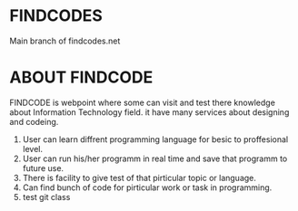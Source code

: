 # FINDCODES
Main branch of findcodes.net

# ABOUT FINDCODE

<p>FINDCODE is webpoint where some can visit and test there knowledge about Information Technology field. it have many services about designing and codeing.</p>

1. User can learn diffrent programming language for besic to proffesional level.
2. User can run his/her programm in real time and save that programm to future use.
3. There is facility to give test of that pirticular topic or language.
4. Can find bunch of code for pirticular work or task in programming.
6. test git class

